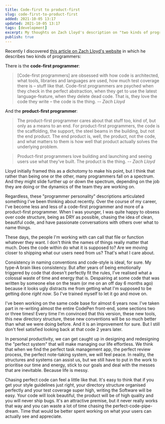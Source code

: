```yaml
---
title: Code-first to product-first
slug: code-first-to-product-first
added: 2021-10-05 13:17
updated: 2021-10-05 13:17
tags: [development]
excerpt: My thoughts on Zach Lloyd's description on "two kinds of programmers".
publish: true
---
```


Recently I discovered [this article on Zach Lloyd's website](https://thezbook.com/code-first-vs-product-first/) in which he describes two kinds of programmers:

There is the **code-first programmer**:

> [Code-first programmers] are obsessed with how code is architected, what tools, libraries and languages are used, how much test coverage there is – stuff like that. Code-first programmers are psyched when they check in the perfect abstraction, when they get to use the latest language-feature, when they delete dead code. That is, they love the code they write – the code is the thing. -- <cite>Zach Lloyd</cite>

And the **product-first programmer**:

> The product-first programmer cares about that stuff too, kind of, but only as a means to an end. For product-first programmers, the code is the scaffolding, the support, the steel beams in the building, but not the end product. The end product is, well, the product, not the code, and what matters to them is how well that product actually solves the underlying problem. 

> Product-first programmers love building and launching and seeing users use what they’ve built. The product is the thing. -- <cite>Zach Lloyd</cite>

Lloyd initially framed this as a dichotomy to make his point, but I think that rather than being one or the other, many programmers fall on a spectrum. And they might slide further up or down the spectrum, depending on the job they are doing or the dynamics of the team they are working on. 

Regardless, these "programmer personality" descriptions articulated something I've been thinking about recently. Over the course of my career, I've become less and less of a code-first programmer and more of a product-first programmer. When I was younger, I was quite happy to obsess over code structure, being as DRY as possible, chasing the idea of clean, beautiful code, and have passionate conversations with others over what to name things.  

These days, the people I'm working with can call that file or function whatever they want. I don't think the names of things really matter that much. Does the code within do what it is supposed to? Are we moving closer to shipping what our users need from us? That's what I care about. 

Consistency in naming conventions and code-style is ideal, for sure. My type-A brain likes consistency. But after years of being emotionally triggered by code that doesn't perfectly fit the rules, I've realised what a colossal waste of time and energy that is. Despairing at some code that was written by someone else on the team (or me on an off day 6 months ago) because it looks ugly distracts me from getting what I'm supposed to be getting done *right now*. So I've trained myself to let it go and move on.

I've been working on the same code base for almost 6 years now. I've taken part in re-writing almost the entire CodePen front-end, some sections two or three times! Every time I'm convinced that this version, these new tools, this new directory structure, these new conventions will be so much better than what we were doing before. And it is an improvement for sure. But I still don't feel satisfied looking back at that code 2 years later.  

In personal productivity, we can get caught up in designing and redesigning the "perfect system" that will make managing our life effortless. We think that when we find the perfect task management app, the perfect review process, the perfect note-taking system, we will feel peace. In reality, the structures and systems can assist us, but we still have to put in the work to prioritise our time and energy, stick to our goals and deal with the messes that are inevitable. Because life is messy.

Chasing perfect code can feel a little like that. It's easy to think that if you get your style guidelines just right, your directory structure organised perfectly and your test coverage super high, writing the Software will be easy. Your code will look beautiful, the product will be of high quality and you will never ship bugs. It's an attractive premise, but it never really works that way and you can waste a lot of time chasing the perfect-code-pipe-dream. Time that would be better spent working on what your users can actually see and appreciate.